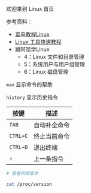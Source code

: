 欢迎来到 Linux 首页

参考资料：
- [菜鸟教程Linux](https://www.runoob.com/linux/linux-tutorial.html)
- [Linux 工具快速教程](https://linuxtools-rst.readthedocs.io/)
- 跟阿铭学Linux
  - 4：Linux 文件和目录管理
  - 5：系统用户与用户组管理
  - 6：Linux 磁盘管理



`man` 显示命令的帮助

`history` 显示历史指令



| 按键     | 描述         |
| -------- | ------------ |
| `TAB`    | 自动补全命令 |
| `CTRL+C` | 终止当前命令 |
| `CTRL+D` | 退出终端     |
| `↑`      | 上一条指令   |


```bash
# 查看内核版本

cat /proc/version
```